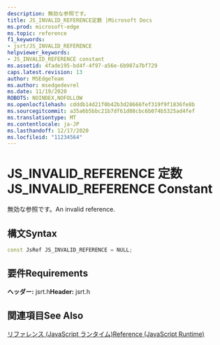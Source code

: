```yaml
---
description: 無効な参照です。
title: JS_INVALID_REFERENCE定数 |Microsoft Docs
ms.prod: microsoft-edge
ms.topic: reference
f1_keywords:
- jsrt/JS_INVALID_REFERENCE
helpviewer_keywords:
- JS_INVALID_REFERENCE constant
ms.assetid: 4fade195-bd4f-4f97-a56e-6b987a7bf729
caps.latest.revision: 13
author: MSEdgeTeam
ms.author: msedgedevrel
ms.date: 11/19/2020
ROBOTS: NOINDEX,NOFOLLOW
ms.openlocfilehash: cdddb14d21f0b42b3d28666fef319f9f1836fe8b
ms.sourcegitcommit: a35a6b5bbc21b7df61d08cbc6b074b5325ad4fef
ms.translationtype: MT
ms.contentlocale: ja-JP
ms.lasthandoff: 12/17/2020
ms.locfileid: "11234564"
---
```

# <span data-ttu-id="cac57-103">JS_INVALID_REFERENCE 定数</span><span class="sxs-lookup"><span data-stu-id="cac57-103">JS_INVALID_REFERENCE Constant</span></span>

<span data-ttu-id="cac57-104">無効な参照です。</span><span class="sxs-lookup"><span data-stu-id="cac57-104">An invalid reference.</span></span>  
  
## <span data-ttu-id="cac57-105">構文</span><span class="sxs-lookup"><span data-stu-id="cac57-105">Syntax</span></span>  
  
```cpp  
const JsRef JS_INVALID_REFERENCE = NULL;  
```  
  
## <span data-ttu-id="cac57-106">要件</span><span class="sxs-lookup"><span data-stu-id="cac57-106">Requirements</span></span>  
 <span data-ttu-id="cac57-107">**ヘッダー:** jsrt.h</span><span class="sxs-lookup"><span data-stu-id="cac57-107">**Header:** jsrt.h</span></span>  
  
## <span data-ttu-id="cac57-108">関連項目</span><span class="sxs-lookup"><span data-stu-id="cac57-108">See Also</span></span>  
 [<span data-ttu-id="cac57-109">リファレンス (JavaScript ランタイム)</span><span class="sxs-lookup"><span data-stu-id="cac57-109">Reference (JavaScript Runtime)</span></span>](../chakra-hosting/reference-javascript-runtime.md)
